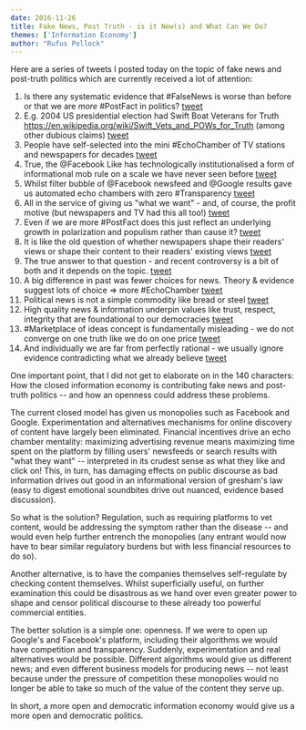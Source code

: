 ```yaml
---
date: 2016-11-26
title: Fake News, Post Truth - is it New(s) and What Can We Do?
themes: ['Information Economy']
author: "Rufus Pollock"
---
```


Here are a series of tweets I posted today on the topic of fake news and post-truth politics which are currently received a lot of attention:

1. Is there any systematic evidence that #FalseNews is worse than before or that we are *more* #PostFact in politics? [tweet](https://twitter.com/rufuspollock/status/802414208377823232)
2. E.g. 2004 US presidential election had Swift Boat Veterans for Truth https://en.wikipedia.org/wiki/Swift_Vets_and_POWs_for_Truth (among other dubious claims) [tweet](https://twitter.com/rufuspollock/status/802414987385905152)
3. People have self-selected into the mini #EchoChamber of TV stations and newspapers for decades [tweet](https://twitter.com/rufuspollock/status/802418212117757952)
4. True, the @Facebook Like has technologically institutionalised a form of informational mob rule on a scale we have never seen before [tweet](https://twitter.com/rufuspollock/status/802418742772822017)
5. Whilst filter bubble of @Facebook newsfeed and @Google results gave us automated echo chambers with zero #Transparency [tweet](https://twitter.com/rufuspollock/status/802419787951472640)
6. All in the service of giving us "what we want" - and, of course, the profit motive (but newspapers and TV had this all too!) [tweet](https://twitter.com/rufuspollock/status/802420229393395712)
7. Even if we are more #PostFact does this just reflect an underlying growth in polarization and populism rather than cause it? [tweet](https://twitter.com/rufuspollock/status/802420904688914432)
8. It is like the old question of whether newspapers shape their readers' views or shape their content to their readers' existing views [tweet](https://twitter.com/rufuspollock/status/802421353227939841)
9. The true answer to that question - and recent controversy is a bit of both and it depends on the topic. [tweet](https://twitter.com/rufuspollock/status/802421674528239616)
10. A big difference in past was fewer choices for news. Theory & evidence suggest lots of choice => more #EchoChamber [tweet](https://twitter.com/rufuspollock/status/802423540582641668)
11. Political news is not a simple commodity like bread or steel [tweet](https://twitter.com/rufuspollock/status/802425005313179648)
12. High quality news & information underpin values like trust, respect, integrity that are foundational to our democracies [tweet](https://twitter.com/rufuspollock/status/802425733079568384)
13. #Marketplace of ideas concept is fundamentally misleading - we do not converge on one truth like we do on one price [tweet](https://twitter.com/rufuspollock/status/802427734169239553)
14. And individually we are far from perfectly rational - we usually ignore evidence contradicting what we already believe [tweet](https://twitter.com/rufuspollock/status/802430642181079041)

One important point, that I did not get to elaborate on in the 140 characters: How the closed information economy is contributing fake news and post-truth politics -- and how an openness could address these problems.

The current closed model has given us monopolies such as Facebook and Google. Experimentation and alternatives mechanisms for online discovery of content have largely been eliminated. Financial incentives drive an echo chamber mentality: maximizing advertising revenue means maximizing time spent on the platform by filling users' newsfeeds or search results with "what they want" -- interpreted in its crudest sense as what they like and click on! This, in turn, has damaging effects on public discourse as bad information drives out good in an informational version of gresham's law (easy to digest emotional soundbites drive out nuanced, evidence based discussion).

So what is the solution? Regulation, such as requiring platforms to vet content, would be addressing the symptom rather than the disease -- and would even help further entrench the monopolies (any entrant would now have to bear similar regulatory burdens but with less financial resources to do so).

Another alternative, is to have the companies themselves self-regulate by checking content themselves. Whilst superficially useful, on further examination this could be disastrous as we hand over even greater power to shape and censor political discourse to these already too powerful commercial entities.

The better solution is a simple one: openness. If we were to open up Google's and Facebook's platform, including their algorithms we would have competition and transparency. Suddenly, experimentation and real alternatives would be possible. Different algorithms would give us different news; and even different business models for producing news -- not least because under the pressure of competition these monopolies would no longer be able to take so much of the value of the content they serve up.

In short, a more open and democratic information economy would give us a more open and democratic politics.

